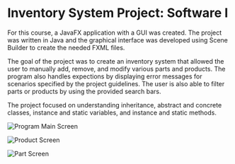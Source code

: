 # **Inventory System Project: Software I**

For this course, a JavaFX application with a GUI was created. The project was written in Java and the graphical interface was developed using Scene Builder to create the needed FXML files. 

The goal of the project was to create an inventory system that allowed the user to manually add, remove, and modify various parts and products.
The program also handles expections by displaying error messages for scenarios specified by the project guidelines. The user is also able to filter parts or products by
using the provided search bars.

The project focused on understanding inheritance, abstract and concrete classes, instance and static variables, and instance and static methods.

![Program Main Screen](https://user-images.githubusercontent.com/69161658/172481511-35b4c0e7-b243-41a4-b831-8d5cbde28d01.png)


![Product Screen](https://user-images.githubusercontent.com/69161658/172481633-39b1cf4c-d2cd-40f0-b64e-34e299980d0d.png)


![Part Screen](https://user-images.githubusercontent.com/69161658/172481661-9bee6470-2979-4590-b04d-c57659bd5d7f.png)
